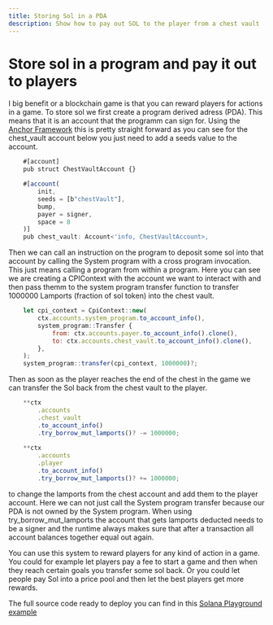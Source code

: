 ```yaml
---
title: Storing Sol in a PDA
description: Show how to pay out SOL to the player from a chest vault
---
```


# Store sol in a program and pay it out to players


I big benefit or a blockchain game is that you can reward players for actions in a game. To store sol we first create a program derived adress (PDA).
This means that it is an account that the programm can sign for. Using the [Anchor Framework](https://www.anchor-lang.com/) this is pretty straight forward as you can see for the chest_vault account below you just need to add a seeds value to the account.

```js 
    #[account]
    pub struct ChestVaultAccount {}

    #[account(
        init,
        seeds = [b"chestVault"],
        bump,
        payer = signer,
        space = 8
    )]
    pub chest_vault: Account<'info, ChestVaultAccount>,
```

Then we can call an instruction on the program to deposit some sol into that account by calling the System program with a cross program invocation. This just means calling a program from within a program. Here you can see we are creating a CPIContext with the account we want to interact with and then pass themm to the system program transfer function to transfer 1000000 Lamports (fraction of sol token) into the chest vault. 

```js 
    let cpi_context = CpiContext::new(
        ctx.accounts.system_program.to_account_info(),
        system_program::Transfer {
            from: ctx.accounts.payer.to_account_info().clone(),
            to: ctx.accounts.chest_vault.to_account_info().clone(),
        },
    );
    system_program::transfer(cpi_context, 1000000)?;
```

Then as soon as the player reaches the end of the chest in the game we can transfer the Sol back from the chest vault to the player.

```js 
    **ctx
        .accounts
        .chest_vault
        .to_account_info()
        .try_borrow_mut_lamports()? -= 1000000;
        
    **ctx
        .accounts
        .player
        .to_account_info()
        .try_borrow_mut_lamports()? += 1000000;
```

to change the lamports from the chest account and add them to the player account. Here we can not just call the System program transfer because our PDA is not owned by the System program. When using try_borrow_mut_lamports the account that gets lamports deducted needs to be a signer and the runtime always makes sure that after a transaction all account balances together equal out again. 

You can use this system to reward players for any kind of action in a game. You could for example let players pay a fee to start a game and then when they reach certain goals you transfer some sol back. Or you could let people pay Sol into a price pool and then let the best players get more rewards. 

The full source code ready to deploy you can find in this [Solana Playground example](https://beta.solpg.io/tutorials/tiny-adventure-two)
